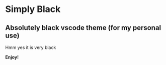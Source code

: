 # Simply Black
## Absolutely black vscode theme (for my personal use)
Hmm yes it is very black

**Enjoy!**
